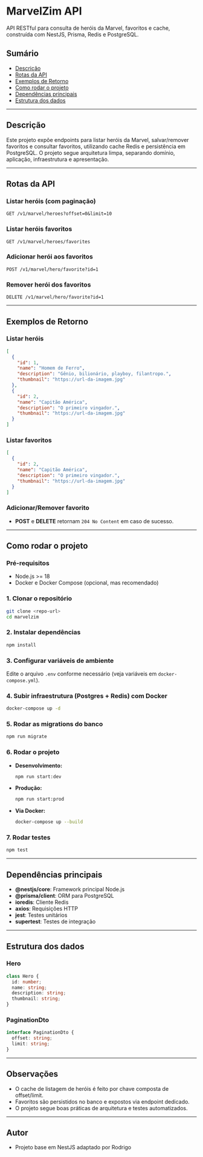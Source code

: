 # MarvelZim API

API RESTful para consulta de heróis da Marvel, favoritos e cache, construída com NestJS, Prisma, Redis e PostgreSQL.

## Sumário
- [Descrição](#descrição)
- [Rotas da API](#rotas-da-api)
- [Exemplos de Retorno](#exemplos-de-retorno)
- [Como rodar o projeto](#como-rodar-o-projeto)
- [Dependências principais](#dependências-principais)
- [Estrutura dos dados](#estrutura-dos-dados)

---

## Descrição
Este projeto expõe endpoints para listar heróis da Marvel, salvar/remover favoritos e consultar favoritos, utilizando cache Redis e persistência em PostgreSQL. O projeto segue arquitetura limpa, separando domínio, aplicação, infraestrutura e apresentação.

---

## Rotas da API

### Listar heróis (com paginação)
`GET /v1/marvel/heroes?offset=0&limit=10`

### Listar heróis favoritos
`GET /v1/marvel/heroes/favorites`

### Adicionar herói aos favoritos
`POST /v1/marvel/hero/favorite?id=1`

### Remover herói dos favoritos
`DELETE /v1/marvel/hero/favorite?id=1`

---

## Exemplos de Retorno

### Listar heróis
```json
[
  {
    "id": 1,
    "name": "Homem de Ferro",
    "description": "Gênio, bilionário, playboy, filantropo.",
    "thumbnail": "https://url-da-imagem.jpg"
  },
  {
    "id": 2,
    "name": "Capitão América",
    "description": "O primeiro vingador.",
    "thumbnail": "https://url-da-imagem.jpg"
  }
]
```

### Listar favoritos
```json
[
  {
    "id": 2,
    "name": "Capitão América",
    "description": "O primeiro vingador.",
    "thumbnail": "https://url-da-imagem.jpg"
  }
]
```

### Adicionar/Remover favorito
- **POST** e **DELETE** retornam `204 No Content` em caso de sucesso.

---

## Como rodar o projeto

### Pré-requisitos
- Node.js >= 18
- Docker e Docker Compose (opcional, mas recomendado)

### 1. Clonar o repositório
```bash
git clone <repo-url>
cd marvelzim
```

### 2. Instalar dependências
```bash
npm install
```

### 3. Configurar variáveis de ambiente
Edite o arquivo `.env` conforme necessário (veja variáveis em `docker-compose.yml`).

### 4. Subir infraestrutura (Postgres + Redis) com Docker
```bash
docker-compose up -d
```

### 5. Rodar as migrations do banco
```bash
npm run migrate
```

### 6. Rodar o projeto
- **Desenvolvimento:**
  ```bash
  npm run start:dev
  ```
- **Produção:**
  ```bash
  npm run start:prod
  ```
- **Via Docker:**
  ```bash
  docker-compose up --build
  ```

### 7. Rodar testes
```bash
npm test
```

---

## Dependências principais
- **@nestjs/core**: Framework principal Node.js
- **@prisma/client**: ORM para PostgreSQL
- **ioredis**: Cliente Redis
- **axios**: Requisições HTTP
- **jest**: Testes unitários
- **supertest**: Testes de integração

---

## Estrutura dos dados

### Hero
```ts
class Hero {
  id: number;
  name: string;
  description: string;
  thumbnail: string;
}
```

### PaginationDto
```ts
interface PaginationDto {
  offset: string;
  limit: string;
}
```

---

## Observações
- O cache de listagem de heróis é feito por chave composta de offset/limit.
- Favoritos são persistidos no banco e expostos via endpoint dedicado.
- O projeto segue boas práticas de arquitetura e testes automatizados.

---

## Autor
- Projeto base em NestJS adaptado por Rodrigo
